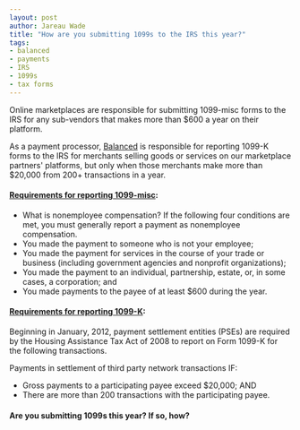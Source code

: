```yaml
---
layout: post
author: Jareau Wade
title: "How are you submitting 1099s to the IRS this year?"
tags:
- balanced
- payments
- IRS
- 1099s
- tax forms
---
```


Online marketplaces are responsible for submitting 1099-misc 
forms to the IRS for any sub-vendors that makes more than $600 a year
on their platform.

As a payment processor, [Balanced](http://balancedpayments.com) is responsible for reporting 1099-K forms to the IRS for merchants selling goods or services on our marketplace partners' platforms, but only when those merchants make more than $20,000 from 200+ transactions in a year.

#### [Requirements for reporting 1099-misc](http://www.irs.gov/instructions/i1099msc/ar02.html#d0e931):

- What is nonemployee compensation?   If the following four conditions are met, you must generally report a payment as nonemployee compensation.
- You made the payment to someone who is not your employee;
- You made the payment for services in the course of your trade or business (including government agencies and nonprofit organizations);
- You made the payment to an individual, partnership, estate, or, in some cases, a corporation; and
- You made payments to the payee of at least $600 during  the year.

#### [Requirements for reporting 1099-K](http://www.irs.gov/Businesses/New-1099-K-Reporting-Requirements-for-Payment-Settlement-Entities):

Beginning in January, 2012, payment settlement entities (PSEs) are required by the Housing Assistance Tax Act of 2008 to report on Form 1099-K for the following transactions.

Payments in settlement of third party network transactions IF:

- Gross payments to a participating payee exceed $20,000; AND
- There are more than 200 transactions with the participating payee.

#### Are you submitting 1099s this year? If so, how?
